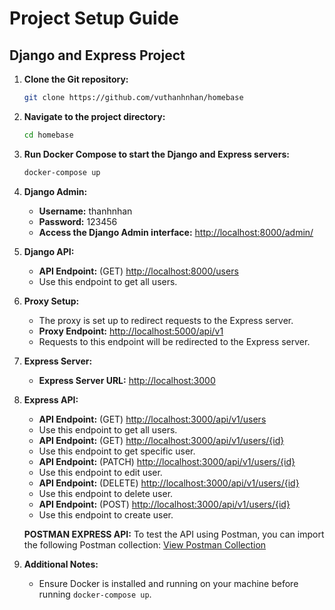 # Project Setup Guide

## Django and Express Project

1. **Clone the Git repository:**
    ```bash
    git clone https://github.com/vuthanhnhan/homebase
    ```

2. **Navigate to the project directory:**
    ```bash
    cd homebase
    ```

3. **Run Docker Compose to start the Django and Express servers:**
    ```bash
    docker-compose up
    ```

4. **Django Admin:**
    - **Username:** thanhnhan
    - **Password:** 123456
    - **Access the Django Admin interface:** [http://localhost:8000/admin/](http://localhost:8000/admin/)

5. **Django API:**
    - **API Endpoint:** (GET) [http://localhost:8000/users](http://localhost:8000/users)
    - Use this endpoint to get all users.

6. **Proxy Setup:**
    - The proxy is set up to redirect requests to the Express server.
    - **Proxy Endpoint:** [http://localhost:5000/api/v1](http://localhost:5000/api/v1)
    - Requests to this endpoint will be redirected to the Express server.

7. **Express Server:**
    - **Express Server URL:** [http://localhost:3000](http://localhost:3000)

8. **Express API:**
    - **API Endpoint:** (GET) [http://localhost:3000/api/v1/users](http://localhost:3000/api/v1/users)
    - Use this endpoint to get all users.
    - **API Endpoint:** (GET) [http://localhost:3000/api/v1/users/{id}](http://localhost:3000/api/v1/users/{id})
    - Use this endpoint to get specific user.
    - **API Endpoint:** (PATCH) [http://localhost:3000/api/v1/users/{id}](http://localhost:3000/api/v1/users/{id})
    - Use this endpoint to edit user.
    - **API Endpoint:** (DELETE) [http://localhost:3000/api/v1/users/{id}](http://localhost:3000/api/v1/users/{id})
    - Use this endpoint to delete user.
    - **API Endpoint:** (POST) [http://localhost:3000/api/v1/users/{id}](http://localhost:3000/api/v1/users/{id})
    - Use this endpoint to create user.

    **POSTMAN EXPRESS API:**
    To test the API using Postman, you can import the following Postman collection:
    [View Postman Collection](Homebase%20express.postman_collection.json)

9. **Additional Notes:**
    - Ensure Docker is installed and running on your machine before running `docker-compose up`.